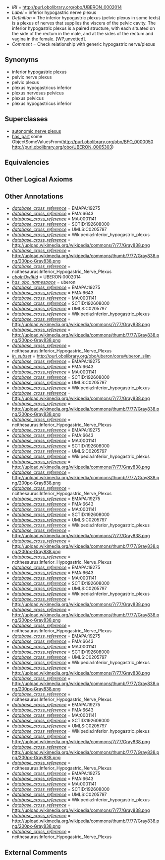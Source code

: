  * *IRI* = http://purl.obolibrary.org/obo/UBERON_0002014
 * *Label* = inferior hypogastric nerve plexus
 * *Definition* = The inferior hypogastric plexus (pelvic plexus in some texts) is a plexus of nerves that supplies the viscera of the pelvic cavity. The inferior hypogastric plexus is a paired structure, with each situated on the side of the rectum in the male, and at the sides of the rectum and vagina in the female. [WP,unvetted].
 * *Comment* = Check relationship with generic hypogastric nerve/plexus

## Synonyms

 * inferior hypogastric plexus
 * pelvic nerve plexus
 * pelvic plexus
 * plexus hypogastricus inferior
 * plexus nervosus pelvicus
 * plexus pelvicus
 * plexus hypogastricus inferior

## Superclasses

 * [autonomic nerve plexus](../../UBERON/16/UBERON_0001816.md)
 * [has_part](../../BFO/51/BFO_0000051.md) some ObjectSomeValuesFrom(<http://purl.obolibrary.org/obo/BFO_0000050> <http://purl.obolibrary.org/obo/UBERON_0005303>)

## Equivalencies


## Other Logical Axioms


## Other Annotations

 * *[database_cross_reference](../../ef/oboInOwl#hasDbXref.md)* = EMAPA:19275
 * *[database_cross_reference](../../ef/oboInOwl#hasDbXref.md)* = FMA:6643
 * *[database_cross_reference](../../ef/oboInOwl#hasDbXref.md)* = MA:0001141
 * *[database_cross_reference](../../ef/oboInOwl#hasDbXref.md)* = SCTID:192608000
 * *[database_cross_reference](../../ef/oboInOwl#hasDbXref.md)* = UMLS:C0205797
 * *[database_cross_reference](../../ef/oboInOwl#hasDbXref.md)* = Wikipedia:Inferior_hypogastric_plexus
 * *[database_cross_reference](../../ef/oboInOwl#hasDbXref.md)* = http://upload.wikimedia.org/wikipedia/commons/7/77/Gray838.png
 * *[database_cross_reference](../../ef/oboInOwl#hasDbXref.md)* = http://upload.wikimedia.org/wikipedia/commons/thumb/7/77/Gray838.png/200px-Gray838.png
 * *[database_cross_reference](../../ef/oboInOwl#hasDbXref.md)* = ncithesaurus:Inferior_Hypogastric_Nerve_Plexus
 * *[oboInOwl#id](../../id/oboInOwl#id.md)* = UBERON:0002014
 * *[has_obo_namespace](../../ce/oboInOwl#hasOBONamespace.md)* = uberon
 * *[database_cross_reference](../../ef/oboInOwl#hasDbXref.md)* = EMAPA:19275
 * *[database_cross_reference](../../ef/oboInOwl#hasDbXref.md)* = FMA:6643
 * *[database_cross_reference](../../ef/oboInOwl#hasDbXref.md)* = MA:0001141
 * *[database_cross_reference](../../ef/oboInOwl#hasDbXref.md)* = SCTID:192608000
 * *[database_cross_reference](../../ef/oboInOwl#hasDbXref.md)* = UMLS:C0205797
 * *[database_cross_reference](../../ef/oboInOwl#hasDbXref.md)* = Wikipedia:Inferior_hypogastric_plexus
 * *[database_cross_reference](../../ef/oboInOwl#hasDbXref.md)* = http://upload.wikimedia.org/wikipedia/commons/7/77/Gray838.png
 * *[database_cross_reference](../../ef/oboInOwl#hasDbXref.md)* = http://upload.wikimedia.org/wikipedia/commons/thumb/7/77/Gray838.png/200px-Gray838.png
 * *[database_cross_reference](../../ef/oboInOwl#hasDbXref.md)* = ncithesaurus:Inferior_Hypogastric_Nerve_Plexus
 * *[in_subset](../../et/oboInOwl#inSubset.md)* = http://purl.obolibrary.org/obo/uberon/core#uberon_slim
 * *[database_cross_reference](../../ef/oboInOwl#hasDbXref.md)* = EMAPA:19275
 * *[database_cross_reference](../../ef/oboInOwl#hasDbXref.md)* = FMA:6643
 * *[database_cross_reference](../../ef/oboInOwl#hasDbXref.md)* = MA:0001141
 * *[database_cross_reference](../../ef/oboInOwl#hasDbXref.md)* = SCTID:192608000
 * *[database_cross_reference](../../ef/oboInOwl#hasDbXref.md)* = UMLS:C0205797
 * *[database_cross_reference](../../ef/oboInOwl#hasDbXref.md)* = Wikipedia:Inferior_hypogastric_plexus
 * *[database_cross_reference](../../ef/oboInOwl#hasDbXref.md)* = http://upload.wikimedia.org/wikipedia/commons/7/77/Gray838.png
 * *[database_cross_reference](../../ef/oboInOwl#hasDbXref.md)* = http://upload.wikimedia.org/wikipedia/commons/thumb/7/77/Gray838.png/200px-Gray838.png
 * *[database_cross_reference](../../ef/oboInOwl#hasDbXref.md)* = ncithesaurus:Inferior_Hypogastric_Nerve_Plexus
 * *[database_cross_reference](../../ef/oboInOwl#hasDbXref.md)* = EMAPA:19275
 * *[database_cross_reference](../../ef/oboInOwl#hasDbXref.md)* = FMA:6643
 * *[database_cross_reference](../../ef/oboInOwl#hasDbXref.md)* = MA:0001141
 * *[database_cross_reference](../../ef/oboInOwl#hasDbXref.md)* = SCTID:192608000
 * *[database_cross_reference](../../ef/oboInOwl#hasDbXref.md)* = UMLS:C0205797
 * *[database_cross_reference](../../ef/oboInOwl#hasDbXref.md)* = Wikipedia:Inferior_hypogastric_plexus
 * *[database_cross_reference](../../ef/oboInOwl#hasDbXref.md)* = http://upload.wikimedia.org/wikipedia/commons/7/77/Gray838.png
 * *[database_cross_reference](../../ef/oboInOwl#hasDbXref.md)* = http://upload.wikimedia.org/wikipedia/commons/thumb/7/77/Gray838.png/200px-Gray838.png
 * *[database_cross_reference](../../ef/oboInOwl#hasDbXref.md)* = ncithesaurus:Inferior_Hypogastric_Nerve_Plexus
 * *[database_cross_reference](../../ef/oboInOwl#hasDbXref.md)* = EMAPA:19275
 * *[database_cross_reference](../../ef/oboInOwl#hasDbXref.md)* = FMA:6643
 * *[database_cross_reference](../../ef/oboInOwl#hasDbXref.md)* = MA:0001141
 * *[database_cross_reference](../../ef/oboInOwl#hasDbXref.md)* = SCTID:192608000
 * *[database_cross_reference](../../ef/oboInOwl#hasDbXref.md)* = UMLS:C0205797
 * *[database_cross_reference](../../ef/oboInOwl#hasDbXref.md)* = Wikipedia:Inferior_hypogastric_plexus
 * *[database_cross_reference](../../ef/oboInOwl#hasDbXref.md)* = http://upload.wikimedia.org/wikipedia/commons/7/77/Gray838.png
 * *[database_cross_reference](../../ef/oboInOwl#hasDbXref.md)* = http://upload.wikimedia.org/wikipedia/commons/thumb/7/77/Gray838.png/200px-Gray838.png
 * *[database_cross_reference](../../ef/oboInOwl#hasDbXref.md)* = ncithesaurus:Inferior_Hypogastric_Nerve_Plexus
 * *[database_cross_reference](../../ef/oboInOwl#hasDbXref.md)* = EMAPA:19275
 * *[database_cross_reference](../../ef/oboInOwl#hasDbXref.md)* = FMA:6643
 * *[database_cross_reference](../../ef/oboInOwl#hasDbXref.md)* = MA:0001141
 * *[database_cross_reference](../../ef/oboInOwl#hasDbXref.md)* = SCTID:192608000
 * *[database_cross_reference](../../ef/oboInOwl#hasDbXref.md)* = UMLS:C0205797
 * *[database_cross_reference](../../ef/oboInOwl#hasDbXref.md)* = Wikipedia:Inferior_hypogastric_plexus
 * *[database_cross_reference](../../ef/oboInOwl#hasDbXref.md)* = http://upload.wikimedia.org/wikipedia/commons/7/77/Gray838.png
 * *[database_cross_reference](../../ef/oboInOwl#hasDbXref.md)* = http://upload.wikimedia.org/wikipedia/commons/thumb/7/77/Gray838.png/200px-Gray838.png
 * *[database_cross_reference](../../ef/oboInOwl#hasDbXref.md)* = ncithesaurus:Inferior_Hypogastric_Nerve_Plexus
 * *[database_cross_reference](../../ef/oboInOwl#hasDbXref.md)* = EMAPA:19275
 * *[database_cross_reference](../../ef/oboInOwl#hasDbXref.md)* = FMA:6643
 * *[database_cross_reference](../../ef/oboInOwl#hasDbXref.md)* = MA:0001141
 * *[database_cross_reference](../../ef/oboInOwl#hasDbXref.md)* = SCTID:192608000
 * *[database_cross_reference](../../ef/oboInOwl#hasDbXref.md)* = UMLS:C0205797
 * *[database_cross_reference](../../ef/oboInOwl#hasDbXref.md)* = Wikipedia:Inferior_hypogastric_plexus
 * *[database_cross_reference](../../ef/oboInOwl#hasDbXref.md)* = http://upload.wikimedia.org/wikipedia/commons/7/77/Gray838.png
 * *[database_cross_reference](../../ef/oboInOwl#hasDbXref.md)* = http://upload.wikimedia.org/wikipedia/commons/thumb/7/77/Gray838.png/200px-Gray838.png
 * *[database_cross_reference](../../ef/oboInOwl#hasDbXref.md)* = ncithesaurus:Inferior_Hypogastric_Nerve_Plexus
 * *[database_cross_reference](../../ef/oboInOwl#hasDbXref.md)* = EMAPA:19275
 * *[database_cross_reference](../../ef/oboInOwl#hasDbXref.md)* = FMA:6643
 * *[database_cross_reference](../../ef/oboInOwl#hasDbXref.md)* = MA:0001141
 * *[database_cross_reference](../../ef/oboInOwl#hasDbXref.md)* = SCTID:192608000
 * *[database_cross_reference](../../ef/oboInOwl#hasDbXref.md)* = UMLS:C0205797
 * *[database_cross_reference](../../ef/oboInOwl#hasDbXref.md)* = Wikipedia:Inferior_hypogastric_plexus
 * *[database_cross_reference](../../ef/oboInOwl#hasDbXref.md)* = http://upload.wikimedia.org/wikipedia/commons/7/77/Gray838.png
 * *[database_cross_reference](../../ef/oboInOwl#hasDbXref.md)* = http://upload.wikimedia.org/wikipedia/commons/thumb/7/77/Gray838.png/200px-Gray838.png
 * *[database_cross_reference](../../ef/oboInOwl#hasDbXref.md)* = ncithesaurus:Inferior_Hypogastric_Nerve_Plexus
 * *[database_cross_reference](../../ef/oboInOwl#hasDbXref.md)* = EMAPA:19275
 * *[database_cross_reference](../../ef/oboInOwl#hasDbXref.md)* = FMA:6643
 * *[database_cross_reference](../../ef/oboInOwl#hasDbXref.md)* = MA:0001141
 * *[database_cross_reference](../../ef/oboInOwl#hasDbXref.md)* = SCTID:192608000
 * *[database_cross_reference](../../ef/oboInOwl#hasDbXref.md)* = UMLS:C0205797
 * *[database_cross_reference](../../ef/oboInOwl#hasDbXref.md)* = Wikipedia:Inferior_hypogastric_plexus
 * *[database_cross_reference](../../ef/oboInOwl#hasDbXref.md)* = http://upload.wikimedia.org/wikipedia/commons/7/77/Gray838.png
 * *[database_cross_reference](../../ef/oboInOwl#hasDbXref.md)* = http://upload.wikimedia.org/wikipedia/commons/thumb/7/77/Gray838.png/200px-Gray838.png
 * *[database_cross_reference](../../ef/oboInOwl#hasDbXref.md)* = ncithesaurus:Inferior_Hypogastric_Nerve_Plexus

## External Comments

